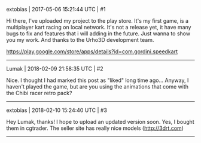extobias | 2017-05-06 15:21:44 UTC | #1

Hi there,
I've uploaded my project to the play store.
It's my first game, is a multiplayer kart racing on local network.
It's not a release yet, it have many bugs to fix and features that i will adding in the future.
Just wanna to show you my work. And thanks to the Urho3D development team.

https://play.google.com/store/apps/details?id=com.gordini.speedkart

-------------------------

Lumak | 2018-02-09 21:58:35 UTC | #2

Nice. I thought I had marked this post as "liked" long time ago... Anyway, I haven't played the game, but are you using the animations that come with the Chibi racer retro pack?

-------------------------

extobias | 2018-02-10 15:24:40 UTC | #3

Hey Lumak, thanks! I hope to upload an updated version soon.
Yes, I bought them in cgtrader. The seller site has really nice models (http://3drt.com)

-------------------------

